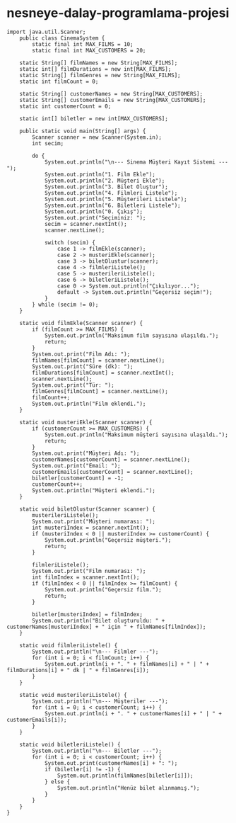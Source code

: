 # nesneye-dalay-programlama-projesi






    import java.util.Scanner;
        public class CinemaSystem {
            static final int MAX_FILMS = 10;
            static final int MAX_CUSTOMERS = 20;

        static String[] filmNames = new String[MAX_FILMS];
        static int[] filmDurations = new int[MAX_FILMS];
        static String[] filmGenres = new String[MAX_FILMS];
        static int filmCount = 0;

        static String[] customerNames = new String[MAX_CUSTOMERS];
        static String[] customerEmails = new String[MAX_CUSTOMERS];
        static int customerCount = 0;

        static int[] biletler = new int[MAX_CUSTOMERS];

        public static void main(String[] args) {
            Scanner scanner = new Scanner(System.in);
            int secim;

            do {
                System.out.println("\n--- Sinema Müşteri Kayıt Sistemi ---");
                System.out.println("1. Film Ekle");
                System.out.println("2. Müşteri Ekle");
                System.out.println("3. Bilet Oluştur");
                System.out.println("4. Filmleri Listele");
                System.out.println("5. Müşterileri Listele");
                System.out.println("6. Biletleri Listele");
                System.out.println("0. Çıkış");
                System.out.print("Seçiminiz: ");
                secim = scanner.nextInt();
                scanner.nextLine();

                switch (secim) {
                    case 1 -> filmEkle(scanner);
                    case 2 -> musteriEkle(scanner);
                    case 3 -> biletOlustur(scanner);
                    case 4 -> filmleriListele();
                    case 5 -> musterileriListele();
                    case 6 -> biletleriListele();
                    case 0 -> System.out.println("Çıkılıyor...");
                    default -> System.out.println("Geçersiz seçim!");
                }
            } while (secim != 0);
        }

        static void filmEkle(Scanner scanner) {
            if (filmCount >= MAX_FILMS) {
                System.out.println("Maksimum film sayısına ulaşıldı.");
                return;
            }
            System.out.print("Film Adı: ");
            filmNames[filmCount] = scanner.nextLine();
            System.out.print("Süre (dk): ");
            filmDurations[filmCount] = scanner.nextInt();
            scanner.nextLine();
            System.out.print("Tür: ");
            filmGenres[filmCount] = scanner.nextLine();
            filmCount++;
            System.out.println("Film eklendi.");
        }

        static void musteriEkle(Scanner scanner) {
            if (customerCount >= MAX_CUSTOMERS) {
                System.out.println("Maksimum müşteri sayısına ulaşıldı.");
                return;
            }
            System.out.print("Müşteri Adı: ");
            customerNames[customerCount] = scanner.nextLine();
            System.out.print("Email: ");
            customerEmails[customerCount] = scanner.nextLine();
            biletler[customerCount] = -1;
            customerCount++;
            System.out.println("Müşteri eklendi.");
        }

        static void biletOlustur(Scanner scanner) {
            musterileriListele();
            System.out.print("Müşteri numarası: ");
            int musteriIndex = scanner.nextInt();
            if (musteriIndex < 0 || musteriIndex >= customerCount) {
                System.out.println("Geçersiz müşteri.");
                return;
            }
    
            filmleriListele();
            System.out.print("Film numarası: ");
            int filmIndex = scanner.nextInt();
            if (filmIndex < 0 || filmIndex >= filmCount) {
                System.out.println("Geçersiz film.");
                return;
            }

            biletler[musteriIndex] = filmIndex;
            System.out.println("Bilet oluşturuldu: " + customerNames[musteriIndex] + " için " + filmNames[filmIndex]);
        }

        static void filmleriListele() {
            System.out.println("\n--- Filmler ---");
            for (int i = 0; i < filmCount; i++) {
                System.out.println(i + ". " + filmNames[i] + " | " + filmDurations[i] + " dk | " + filmGenres[i]);
            }
        }

        static void musterileriListele() {
            System.out.println("\n--- Müşteriler ---");
            for (int i = 0; i < customerCount; i++) {
                System.out.println(i + ". " + customerNames[i] + " | " + customerEmails[i]);
            }
        }

        static void biletleriListele() {
            System.out.println("\n--- Biletler ---");
            for (int i = 0; i < customerCount; i++) {
                System.out.print(customerNames[i] + ": ");
                if (biletler[i] != -1) {
                    System.out.println(filmNames[biletler[i]]);
                } else {
                    System.out.println("Henüz bilet alınmamış.");
                }
            }
        }
    }
